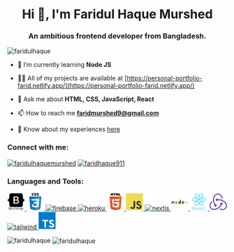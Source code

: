 <h1 align="center">Hi 👋, I'm Faridul Haque Murshed</h1>
<h3 align="center">An ambitious frontend developer from Bangladesh.</h3>

<p align="left"> <img src="https://komarev.com/ghpvc/?username=faridulhaque&label=Profile%20views&color=0e75b6&style=flat" alt="faridulhaque" /> </p>

- 🌱 I’m currently learning **Node JS**

- 👨‍💻 All of my projects are available at [https://personal-portfolio-farid.netlify.app/](https://personal-portfolio-farid.netlify.app/)

- 💬 Ask me about **HTML, CSS, JavaScript, React**

- 📫 How to reach me **faridmurshed9@gmail.com**

- 📄 Know about my experiences [here](https://drive.google.com/file/d/19vjwxqT2Ybueb0Bv6_fKVgHcpKuWywhx/view?usp=sharing)

<h3 align="left">Connect with me:</h3>
<p align="left">
<a href="https://linkedin.com/in/faridulhaquemurshed" target="blank"><img align="center" src="https://raw.githubusercontent.com/rahuldkjain/github-profile-readme-generator/master/src/images/icons/Social/linked-in-alt.svg" alt="faridulhaquemurshed" height="30" width="40" /></a>
<a href="https://fb.com/faridhaque911" target="blank"><img align="center" src="https://raw.githubusercontent.com/rahuldkjain/github-profile-readme-generator/master/src/images/icons/Social/facebook.svg" alt="faridhaque911" height="30" width="40" /></a>
</p>

<h3 align="left">Languages and Tools:</h3>
<p align="left"> <a href="https://getbootstrap.com" target="_blank" rel="noreferrer"> <img src="https://raw.githubusercontent.com/devicons/devicon/master/icons/bootstrap/bootstrap-plain-wordmark.svg" alt="bootstrap" width="40" height="40"/> </a> <a href="https://www.w3schools.com/css/" target="_blank" rel="noreferrer"> <img src="https://raw.githubusercontent.com/devicons/devicon/master/icons/css3/css3-original-wordmark.svg" alt="css3" width="40" height="40"/> </a> <a href="https://firebase.google.com/" target="_blank" rel="noreferrer"> <img src="https://www.vectorlogo.zone/logos/firebase/firebase-icon.svg" alt="firebase" width="40" height="40"/> </a> <a href="https://heroku.com" target="_blank" rel="noreferrer"> <img src="https://www.vectorlogo.zone/logos/heroku/heroku-icon.svg" alt="heroku" width="40" height="40"/> </a> <a href="https://www.w3.org/html/" target="_blank" rel="noreferrer"> <img src="https://raw.githubusercontent.com/devicons/devicon/master/icons/html5/html5-original-wordmark.svg" alt="html5" width="40" height="40"/> </a> <a href="https://developer.mozilla.org/en-US/docs/Web/JavaScript" target="_blank" rel="noreferrer"> <img src="https://raw.githubusercontent.com/devicons/devicon/master/icons/javascript/javascript-original.svg" alt="javascript" width="40" height="40"/> </a> <a href="https://nextjs.org/" target="_blank" rel="noreferrer"> <img src="https://cdn.worldvectorlogo.com/logos/nextjs-2.svg" alt="nextjs" width="40" height="40"/> </a> <a href="https://nodejs.org" target="_blank" rel="noreferrer"> <img src="https://raw.githubusercontent.com/devicons/devicon/master/icons/nodejs/nodejs-original-wordmark.svg" alt="nodejs" width="40" height="40"/> </a> <a href="https://reactjs.org/" target="_blank" rel="noreferrer"> <img src="https://raw.githubusercontent.com/devicons/devicon/master/icons/react/react-original-wordmark.svg" alt="react" width="40" height="40"/> </a> <a href="https://redux.js.org" target="_blank" rel="noreferrer"> <img src="https://raw.githubusercontent.com/devicons/devicon/master/icons/redux/redux-original.svg" alt="redux" width="40" height="40"/> </a> <a href="https://tailwindcss.com/" target="_blank" rel="noreferrer"> <img src="https://www.vectorlogo.zone/logos/tailwindcss/tailwindcss-icon.svg" alt="tailwind" width="40" height="40"/> </a> <a href="https://www.typescriptlang.org/" target="_blank" rel="noreferrer"> <img src="https://raw.githubusercontent.com/devicons/devicon/master/icons/typescript/typescript-original.svg" alt="typescript" width="40" height="40"/> </a> </p>

<p><img align="left" src="https://github-readme-stats.vercel.app/api/top-langs?username=faridulhaque&show_icons=true&locale=en&layout=compact" alt="faridulhaque" /></p>

<p>&nbsp;<img align="center" src="https://github-readme-stats.vercel.app/api?username=faridulhaque&show_icons=true&locale=en" alt="faridulhaque" /></p>

